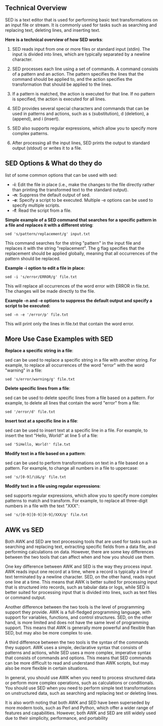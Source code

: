 ## Technical Overview
SED is a text editor that is used for performing basic text transformations on an input file or stream. It is commonly used for tasks such as searching and replacing text, deleting lines, and inserting text.

**Here is a technical overview of how SED works**:

1. SED reads input from one or more files or standard input (stdin). The input is divided into lines, which are typically separated by a newline character.

1. SED processes each line using a set of commands. A command consists of a pattern and an action. The pattern specifies the lines that the command should be applied to, and the action specifies the transformation that should be applied to the lines.

1. If a pattern is matched, the action is executed for that line. If no pattern is specified, the action is executed for all lines.

1. SED provides several special characters and commands that can be used in patterns and actions, such as s (substitution), d (deletion), a (append), and i (insert).

1. SED also supports regular expressions, which allow you to specify more complex patterns.

1. After processing all the input lines, SED prints the output to standard output (stdout) or writes it to a file.


## SED Options & What do they do

list of some common options that can be used with sed:

- **-i**: Edit the file in place (i.e., make the changes to the file directly rather than printing the transformed text to the standard output).
- **-n**: Suppress the default output of sed.
- **-e**: Specify a script to be executed. Multiple -e options can be used to specify multiple scripts.
- **-f**: Read the script from a file.

**Simple example of a SED command that searches for a specific pattern in a file and replaces it with a different string**:

```
sed 's/pattern/replacement/g' input.txt
```
This command searches for the string "pattern" in the input file and replaces it with the string "replacement". The g flag specifies that the replacement should be applied globally, meaning that all occurrences of the pattern should be replaced.


**Example -i option to edit a file in place:**

```
sed -i 's/error/ERROR/g' file.txt
```
This will replace all occurrences of the word error with ERROR in file.txt. The changes will be made directly to the file.

**Example -n and -e options to suppress the default output and specify a script to be executed:**

```
sed -n -e '/error/p' file.txt
```
This will print only the lines in file.txt that contain the word error.


## More Use Case Examples with SED

**Replace a specific string in a file**: 

sed can be used to replace a specific string in a file with another string. For example, to replace all occurrences of the word "error" with the word "warning" in a file:

```
sed 's/error/warning/g' file.txt
```

**Delete specific lines from a file**: 

sed can be used to delete specific lines from a file based on a pattern. For example, to delete all lines that contain the word "error" from a file:

```
sed '/error/d' file.txt
```

**Insert text at a specific line in a file**: 

sed can be used to insert text at a specific line in a file. For example, to insert the text "Hello, World!" at line 5 of a file:

```
sed '5iHello, World!' file.txt
```

**Modify text in a file based on a pattern**: 

sed can be used to perform transformations on text in a file based on a pattern. For example, to change all numbers in a file to uppercase:

```
sed 's/[0-9]/\U&/g' file.txt
```

**Modify text in a file using regular expressions**: 

sed supports regular expressions, which allow you to specify more complex patterns to match and transform. For example, to replace all three-digit numbers in a file with the text "XXX":

```
sed 's/[0-9][0-9][0-9]/XXX/g' file.txt
```


## AWK vs SED

Both AWK and SED are text processing tools that are used for tasks such as searching and replacing text, extracting specific fields from a data file, and performing calculations on data. However, there are some key differences between the two tools that can affect when and how you should use them.

One key difference between AWK and SED is the way they process input. AWK reads input one record at a time, where a record is typically a line of text terminated by a newline character. SED, on the other hand, reads input one line at a time. This means that AWK is better suited for processing input that is structured into records, such as tabular data or logs, while SED is better suited for processing input that is divided into lines, such as text files or command output.

Another difference between the two tools is the level of programming support they provide. AWK is a full-fledged programming language, with support for variables, functions, and control structures. SED, on the other hand, is more limited and does not have the same level of programming support. This means that AWK is generally more powerful and flexible than SED, but may also be more complex to use.

A third difference between the two tools is the syntax of the commands they support. AWK uses a simple, declarative syntax that consists of patterns and actions, while SED uses a more complex, imperative syntax that consists of commands and options. This means that SED commands can be more difficult to read and understand than AWK scripts, but may also be more flexible in certain situations.

In general, you should use AWK when you need to process structured data or perform more complex operations, such as calculations or conditionals. You should use SED when you need to perform simple text transformations on unstructured data, such as searching and replacing text or deleting lines.

It is also worth noting that both AWK and SED have been superseded by more modern tools, such as Perl and Python, which offer a wider range of features and capabilities. However, both AWK and SED are still widely used due to their simplicity, performance, and portability
